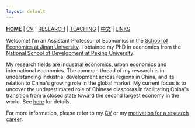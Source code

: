 ```yaml
---
layout: default
---
```



[**HOME**](./index.md) | [CV](./assets/CV_FanghaoChen_220927.pdf) | [RESEARCH](./research.md) | [TEACHING](./teaching.md) | [中文](./chinesepage.md) | [LINKS](./links.md)

Welcome! I'm an Assistant Professor of Economics in the [School of Economics at Jinan University](https://ec.jnu.edu.cn/). I obtained my PhD in economics from the [National School of Development at Peking University](https://www.nsd.pku.edu.cn/).

My research fields are industrial economics, urban economics and international economics. The common thread of my research is in understanding industrial development across regions in China, and its relation to China's growing role in the global market. My current focus is to uncover the underestimated role of Chinese diasporas in facilitating China's transition from a closed state toward the second largest economy in the world. See [here](./assets/familiar_stranger_draft_2201010.pdf) for details.

For more information, please refer to my [CV](./assets/CV_FanghaoChen_220927.pdf) or my [motivation for a research career](https://mp.weixin.qq.com/s?__biz=Mzg4MzE0ODY0Mw==&mid=2247491382&idx=1&sn=992dc4dda38bfd95d5c2b47848fc5a81&chksm=cf4a8d3af83d042c96f68c98b9406eab25df4ce418b6778fccdee755fc9e499decfb44498855&mpshare=1&scene=24&srcid=12203KNxFd0xsEh7nM7ZzhKn&sharer_sharetime=1639991731014&sharer_shareid=009d752390d3ca9d149b0d31038375f0#rd).

